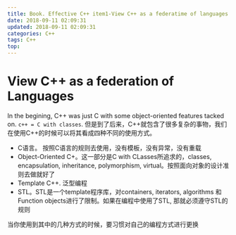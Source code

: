```yaml
---
title: Book. Effective C++ item1-View C++ as a federatime of languages
date: 2018-09-11 02:09:31
updated: 2018-09-11 02:09:31
categories: C++
tags: C++
top:
---
```


# View C++ as a federation of Languages

In the begining, C++ was just C with some object-oriented features tacked on. `c++ = C with classes`. 但是到了后来，C++就包含了很多复杂的事物，我们在使用C++的时候可以将其看成四种不同的使用方式。

<!--more-->

- C语言。 按照C语言的规则去使用，没有模板，没有异常，没有重载
- Object-Oriented C+。这一部分是C with CLasses所追求的，classes, encapsulation, inheritance, polymorphism, virtual。按照面向对象的设计准则去做就好了
- Template C++. 泛型编程
- STL。STL是一个template程序库，对containers, iterators, algorithms 和 Function objects进行了限制。如果在编程中使用了STL, 那就必须遵守STL的规则

当你使用到其中的几种方式的时候，要习惯对自己的编程方式进行更换